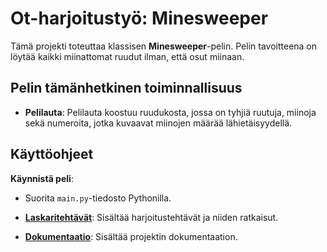 # **Ot-harjoitustyö: Minesweeper**
Tämä projekti toteuttaa klassisen **Minesweeper**-pelin. Pelin tavoitteena on löytää kaikki miinattomat ruudut ilman, että osut miinaan.

## **Pelin tämänhetkinen toiminnallisuus**
- **Pelilauta**: Pelilauta koostuu ruudukosta, jossa on tyhjiä ruutuja, miinoja sekä numeroita, jotka kuvaavat miinojen määrää lähietäisyydellä.

## **Käyttöohjeet**

**Käynnistä peli**:
- Suorita `main.py`-tiedosto Pythonilla.

- [**Laskaritehtävät**](laskarit): Sisältää harjoitustehtävät ja niiden ratkaisut.
- [**Dokumentaatio**](dokumentaatio): Sisältää projektin dokumentaation.